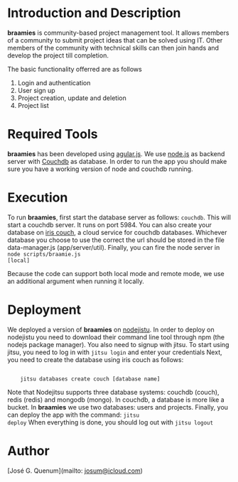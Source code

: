 # Introduction and Description

__braamies__ is community-based project management tool. It allows members of a community to submit project ideas that can be solved using IT. Other members of the community with technical skills can then join hands and develop the project till completion.

The basic functionality offerred are as follows

1. Login and authentication
2. User sign up
3. Project creation, update and deletion
4. Project list


# Required Tools

__braamies__ has been developed using [agular.js](http://angularjs.org). We use [node.js](http://nodejs.org) as backend server with [Couchdb](http://http://couchdb.apache.org) as database. In order to run the app you should make sure you have a working version of node and couchdb running.

# Execution

To run __braamies__, first start the database server as follows: <code>couchdb</code>. This will start a couchdb server. It runs on port 5984. You can also create your database on [iris couch](http://www.iriscouch.com), a cloud service for couchdb databases. Whichever database you choose to use the correct the url should be stored in the file data-manager.js (app/server/util). Finally, you can fire the node server in <code>node scripts/braamie.js [local]</code>

Because the code can support both local mode and remote mode, we use an additional argument when running it locally.

# Deployment

We deployed a version of __braamies__ on [nodejistu](https://www.nodejitsu.com). In order to deploy on nodejistu you need to download their command line tool through npm (the nodejs package manager). You also need to signup with jitsu. 
To start using jitsu, you need to log in with <code>jitsu login</code> and enter your credentials
Next,  you need to create the database using iris couch as follows:
<pre><code>
	jitsu databases create couch [database name]
</code></pre>
Note that Nodejitsu supports three database systems: couchdb (couch), redis (redis) and mongodb (mongo).
In couchdb, a database is more like a bucket. In __braamies__ we use two databases: users and projects. Finally, you can deploy the app with the command: <code>jitsu deploy</code>
When everything is done, you should log out with <code>jitsu logout</code>

# Author

[José G. Quenum](mailto: josum@icloud.com)